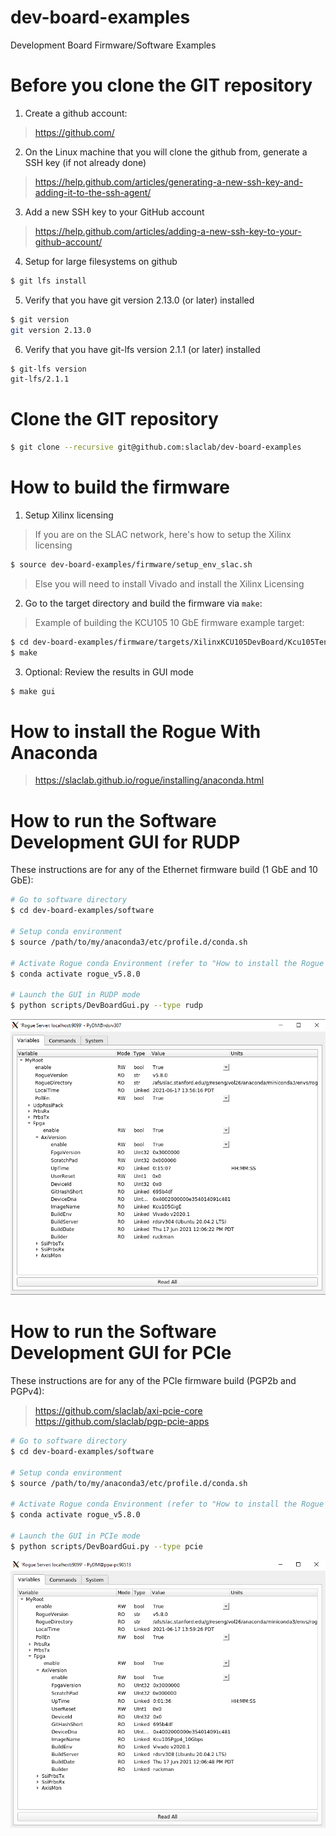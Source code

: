 # dev-board-examples

Development Board Firmware/Software Examples

<!--- ########################################################################################### -->

# Before you clone the GIT repository

1) Create a github account:
> https://github.com/

2) On the Linux machine that you will clone the github from, generate a SSH key (if not already done)
> https://help.github.com/articles/generating-a-new-ssh-key-and-adding-it-to-the-ssh-agent/

3) Add a new SSH key to your GitHub account
> https://help.github.com/articles/adding-a-new-ssh-key-to-your-github-account/

4) Setup for large filesystems on github

```bash
$ git lfs install
```

5) Verify that you have git version 2.13.0 (or later) installed 

```bash
$ git version
git version 2.13.0
```

6) Verify that you have git-lfs version 2.1.1 (or later) installed 

```bash
$ git-lfs version
git-lfs/2.1.1
```

<!--- ########################################################################################### -->

# Clone the GIT repository

```bash
$ git clone --recursive git@github.com:slaclab/dev-board-examples
```

<!--- ########################################################################################### -->

# How to build the firmware 

1) Setup Xilinx licensing

> If you are on the SLAC network, here's how to setup the Xilinx licensing
  
```bash
$ source dev-board-examples/firmware/setup_env_slac.sh
```

> Else you will need to install Vivado and install the Xilinx Licensing

2) Go to the target directory and build the firmware via `make`:

> Example of building the KCU105 10 GbE firmware example target:

```bash
$ cd dev-board-examples/firmware/targets/XilinxKCU105DevBoard/Kcu105TenGigE
$ make
```

3) Optional: Review the results in GUI mode
```bash
$ make gui
```

<!--- ########################################################################################### -->

# How to install the Rogue With Anaconda

> https://slaclab.github.io/rogue/installing/anaconda.html

<!--- ########################################################################################### -->

# How to run the Software Development GUI for RUDP 

These instructions are for any of the Ethernet firmware build (1 GbE and 10 GbE):

```bash
# Go to software directory
$ cd dev-board-examples/software

# Setup conda environment
$ source /path/to/my/anaconda3/etc/profile.d/conda.sh

# Activate Rogue conda Environment (refer to "How to install the Rogue With Anacond section")
$ conda activate rogue_v5.8.0

# Launch the GUI in RUDP mode
$ python scripts/DevBoardGui.py --type rudp
```
<img src="docs/images/devGui_RUDP.png" width="800">

<!--- ########################################################################################### -->

# How to run the Software Development GUI for PCIe 

These instructions are for any of the PCIe firmware build (PGP2b and PGPv4):

> https://github.com/slaclab/axi-pcie-core
> https://github.com/slaclab/pgp-pcie-apps

```bash
# Go to software directory
$ cd dev-board-examples/software

# Setup conda environment
$ source /path/to/my/anaconda3/etc/profile.d/conda.sh

# Activate Rogue conda Environment (refer to "How to install the Rogue With Anacond section")
$ conda activate rogue_v5.8.0

# Launch the GUI in PCIe mode
$ python scripts/DevBoardGui.py --type pcie
```
<img src="docs/images/devGui_PCIe.png" width="800">

<!--- ########################################################################################### -->
